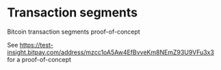 # Transaction segments
Bitcoin transaction segments proof-of-concept

See https://test-insight.bitpay.com/address/mzcc1oA5Aw4EfBvveKm8NEmZ93U9VFu3x3 for a proof-of-concept
